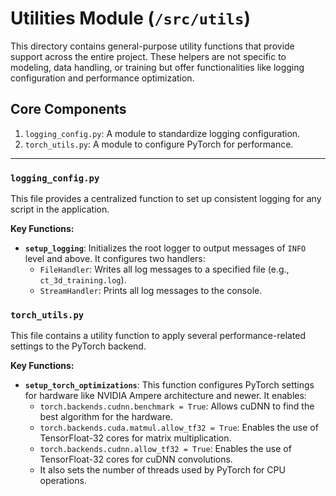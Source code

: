 # Utilities Module (`/src/utils`)

This directory contains general-purpose utility functions that provide support across the entire project. These helpers are not specific to modeling, data handling, or training but offer functionalities like logging configuration and performance optimization.

## Core Components

1.  `logging_config.py`: A module to standardize logging configuration.
2.  `torch_utils.py`: A module to configure PyTorch for performance.

-----

### `logging_config.py`

This file provides a centralized function to set up consistent logging for any script in the application.

**Key Functions:**

  * **`setup_logging`**: Initializes the root logger to output messages of `INFO` level and above. It configures two handlers:
      * `FileHandler`: Writes all log messages to a specified file (e.g., `ct_3d_training.log`).
      * `StreamHandler`: Prints all log messages to the console.

### `torch_utils.py`

This file contains a utility function to apply several performance-related settings to the PyTorch backend.

**Key Functions:**

  * **`setup_torch_optimizations`**: This function configures PyTorch settings for hardware like NVIDIA Ampere architecture and newer. It enables:
      * `torch.backends.cudnn.benchmark = True`: Allows cuDNN to find the best algorithm for the hardware.
      * `torch.backends.cuda.matmul.allow_tf32 = True`: Enables the use of TensorFloat-32 cores for matrix multiplication.
      * `torch.backends.cudnn.allow_tf32 = True`: Enables the use of TensorFloat-32 cores for cuDNN convolutions.
      * It also sets the number of threads used by PyTorch for CPU operations.